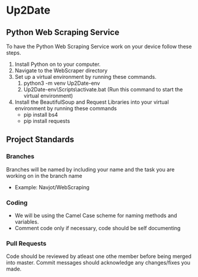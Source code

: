 # Up2Date

## Python Web Scraping Service
To have the Python Web Scraping Service work on your device follow these steps. 
1. Install Python on to your computer.
2. Navigate to the WebScraper directory
3. Set up a virtual environment by running these commands.
    1. python3 -m venv Up2Date-env
    2. Up2Date-env\Scripts\activate.bat (Run this command to start the virtual environment)
4. Install the BeautifulSoup and Request Libraries into your virtual environment by running these commands
    - pip install bs4
    - pip install requests

## Project Standards

### Branches
Branches will be named by including your name and the task you are working on in the branch name
- Example: Navjot/WebScraping

### Coding
- We will be using the Camel Case scheme for naming methods and variables.
- Comment code only if necessary, code should be self documenting

### Pull Requests
Code should be reviewed by atleast one othe member before being merged into master. Commit messages should acknowledge any changes/fixes you made.
